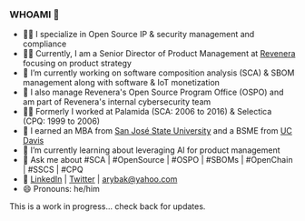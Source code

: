 ### WHOAMI 👋

- 👩‍💻 I specialize in Open Source IP & security management and compliance
- 👩‍💻 Currently, I am a Senior Director of Product Management at [Revenera](http://www.revenera.com) focusing on product strategy
- 🔭 I’m currently working on software composition analysis (SCA) & SBOM management along with software & IoT monetization
- 🔭 I also manage Revenera's Open Source Program Office (OSPO) and am part of Revenera's internal cybersecurity team
- 👩‍💻 Formerly I worked at Palamida (SCA: 2006 to 2016) & Selectica (CPQ: 1999 to 2006)
- 🌱 I earned an MBA from [San José State University](https://www.sjsu.edu) and a BSME from [UC Davis](https://www.ucdavis.edu/)
- 🌱 I’m currently learning about leveraging AI for product management
- 💬 Ask me about #SCA | #OpenSource | #OSPO | #SBOMs | #OpenChain | #SSCS | #CPQ
- 📢 [LinkedIn](https://www.linkedin.com/in/alexrybak) | [Twitter](https://twitter.com/arybak) | arybak@yahoo.com
- 😄 Pronouns: he/him

This is a work in progress... check back for updates.

<!--
- 👯 I’m looking to collaborate on ...
- 🤔 I’m looking for help with ...
- ⚡ Fun fact: ...
-->
